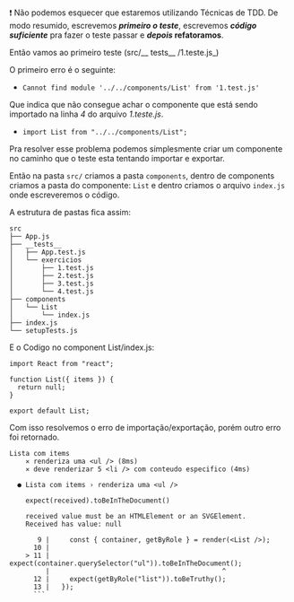 :exclamation: Não podemos esquecer que estaremos utilizando Técnicas de TDD. De modo resumido, escrevemos _**primeiro o teste**_, escrevemos _**código suficiente**_ pra fazer o teste passar e **_depois_ refatoramos**.

Então vamos ao primeiro teste (src/__ tests__ /1.teste.js_)

O primeiro erro é o seguinte:
- `Cannot find module '../../components/List' from '1.test.js'`

Que indica que não consegue achar o componente que está sendo importado na linha _4_ do arquivo _1.teste.js_. 
- `import List from "../../components/List";`

Pra resolver esse problema podemos simplesmente criar um componente no caminho que o teste esta tentando importar e exportar.

Então na pasta `src/` criamos a pasta `components`, dentro de components criamos a pasta do componente: `List` e dentro criamos o arquivo `index.js` onde escreveremos o código.

A estrutura de pastas fica assim:
```
src
├── App.js
├── __tests__
│   ├── App.test.js
│   └── exercicios
│       ├── 1.test.js
│       ├── 2.test.js
│       ├── 3.test.js
│       └── 4.test.js
├── components
│   └── List
│       └── index.js
├── index.js
└── setupTests.js
```
E o Codigo no component List/index.js:

```
import React from "react";

function List({ items }) {
  return null;
}

export default List;
```

Com isso resolvemos o erro de importação/exportação, porém outro erro foi retornado.
```
Lista com items
    ✕ renderiza uma <ul /> (8ms)
    ✕ deve renderizar 5 <li /> com conteudo especifico (4ms)

  ● Lista com items › renderiza uma <ul />

    expect(received).toBeInTheDocument()

    received value must be an HTMLElement or an SVGElement.
    Received has value: null

       9 |     const { container, getByRole } = render(<List />);
      10 |
    > 11 |     expect(container.querySelector("ul")).toBeInTheDocument();
         |                                           ^
      12 |     expect(getByRole("list")).toBeTruthy();
      13 |   });
      ```